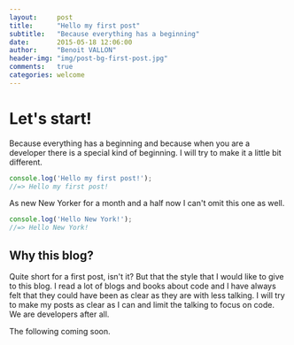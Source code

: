 ```yaml
---
layout:     post
title:      "Hello my first post"
subtitle:   "Because everything has a beginning"
date:       2015-05-18 12:06:00
author:     "Benoit VALLON"
header-img: "img/post-bg-first-post.jpg"
comments:   true
categories: welcome
---
```


# Let's start!

Because everything has a beginning and because when you are a developer there is a special kind of beginning. I will try to make it a little bit different.

```js
console.log('Hello my first post!');
//=> Hello my first post!
```

As new New Yorker for a month and a half now I can't omit this one as well.

```js
console.log('Hello New York!');
//=> Hello New York!
```

## Why this blog?

Quite short for a first post, isn't it? But that the style that I would like to give to this blog. I read a lot of blogs and books about code and I have always felt that they could have been as clear as they are with less talking. I will try to make my posts as clear as I can and limit the talking to focus on code. We are developers after all.

The following coming soon.
